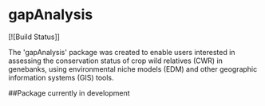 gapAnalysis
===========

[![Build Status]]

The 'gapAnalysis' package was created to enable users interested in assessing the conservation status of crop wild relatives (CWR) in genebanks, using environmental niche models (EDM) and other geographic information systems (GIS) tools.

##Package currently in development 